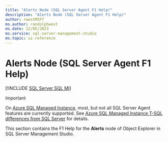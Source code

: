 ```yaml
---
title: "Alerts Node (SQL Server Agent F1 Help)"
description: "Alerts Node (SQL Server Agent F1 Help)"
author: rwestMSFT
ms.author: randolphwest
ms.date: 12/05/2023
ms.service: sql-server-management-studio
ms.topic: ui-reference
---
```


# Alerts Node (SQL Server Agent F1 Help)

[!INCLUDE [SQL Server SQL MI](../includes/applies-to-version/sql-asdbmi.md)]

> [!IMPORTANT]  
> On [Azure SQL Managed Instance](/azure/sql-database/sql-database-managed-instance), most, but not all SQL Server Agent features are currently supported. See [Azure SQL Managed Instance T-SQL differences from SQL Server](/azure/sql-database/sql-database-managed-instance-transact-sql-information#sql-server-agent) for details.

This section contains the F1 Help for the **Alerts** node of Object Explorer in SQL Server Management Studio.
